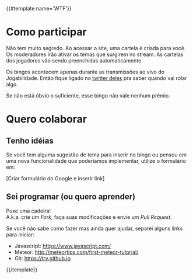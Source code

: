 {{#template name='WTF'}}
# Como participar
Não tem muito segredo. Ao acessar o site, uma cartela é criada para você. Os moderadores irão ativar os temas que surgirem no stream. As cartelas dos jogadores vão sendo preenchidas automaticamente.

Os bingos acontecem apenas durante as transmissões ao vivo do Jogabilidade. Então fique ligado no [twitter deles](http://twitter.com/jogabilidade) pra saber quando vai rolar algo.

Se não está óbvio o suficiente, esse bingo não vale nenhum prêmio.

# Quero colaborar

## Tenho idéias
Se você tem alguma sugestão de tema para inserir no bingo ou pensou em uma nova funcionalidade que poderíamos implementar, utilize o formulário em:

[Criar formulário do Google e inserir link]

## Sei programar (ou quero aprender)

Puxe uma cadeira!  
A.k.a. crie um *Fork*, faça suas modificações e envie um *Pull Request*.

Se você não sabe como fazer mas ainda quer ajudar, separei alguns links para iniciar:

* Javascript: https://www.javascript.com/
* Meteor: http://meteortips.com/first-meteor-tutorial/
* Git: https://try.github.io

{{/template}}
